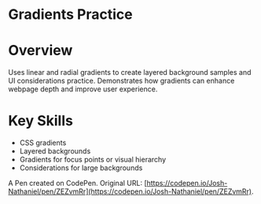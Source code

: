 # Gradients Practice

# Overview
Uses linear and radial gradients to create layered background samples and UI considerations practice. Demonstrates how gradients can enhance webpage depth and improve user experience.

# Key Skills
- CSS gradients
- Layered backgrounds
- Gradients for focus points or visual hierarchy
- Considerations for large backgrounds

A Pen created on CodePen.
Original URL: [https://codepen.io/Josh-Nathaniel/pen/ZEZvmRr](https://codepen.io/Josh-Nathaniel/pen/ZEZvmRr).
